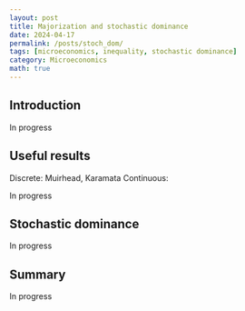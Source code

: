 ```yaml
---
layout: post
title: Majorization and stochastic dominance
date: 2024-04-17
permalink: /posts/stoch_dom/
tags: [microeconomics, inequality, stochastic dominance]
category: Microeconomics
math: true
---
```


## Introduction

In progress

## Useful results

Discrete: Muirhead, Karamata
Continuous:

In progress

## Stochastic dominance

In progress

## Summary

In progress